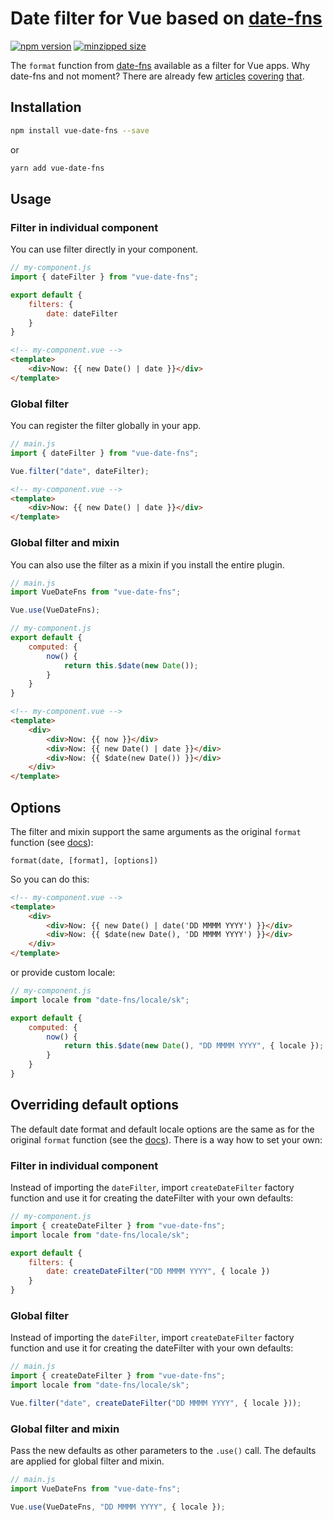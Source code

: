 # Date filter for Vue based on [date-fns](https://date-fns.org/)

[![npm version](https://badgen.net/npm/v/vue-date-fns)](https://www.npmjs.com/package/vue-date-fns)
[![minzipped size](https://badgen.net/bundlephobia/minzip/vue-date-fns)](https://bundlephobia.com/result?p=vue-date-fns)

The `format` function from [date-fns](https://date-fns.org/) available as a filter for Vue apps. Why date-fns and not moment? There are already few [articles](https://medium.com/@k2u4yt/momentjs-vs-date-fns-6bddc7bfa21e) [covering](https://hackernoon.com/why-you-should-choose-date-fns-over-moment-js-in-your-nodejs-applications-116d1a709c43) [that](https://github.com/you-dont-need/You-Dont-Need-Momentjs).

## Installation

```sh
npm install vue-date-fns --save
```

or

```sh
yarn add vue-date-fns
```

## Usage

### Filter in individual component

You can use filter directly in your component.

```js
// my-component.js
import { dateFilter } from "vue-date-fns";

export default {
    filters: {
        date: dateFilter
    }
}
```

```html
<!-- my-component.vue -->
<template>
    <div>Now: {{ new Date() | date }}</div>
</template>
```

### Global filter

You can register the filter globally in your app.

```js
// main.js
import { dateFilter } from "vue-date-fns";

Vue.filter("date", dateFilter);
```

```html
<!-- my-component.vue -->
<template>
    <div>Now: {{ new Date() | date }}</div>
</template>
```

### Global filter and mixin

You can also use the filter as a mixin if you install the entire plugin.

```js
// main.js
import VueDateFns from "vue-date-fns";

Vue.use(VueDateFns);
```

```js
// my-component.js
export default {
    computed: {
        now() {
            return this.$date(new Date());
        }
    }
}
```

```html
<!-- my-component.vue -->
<template>
    <div>
        <div>Now: {{ now }}</div>
        <div>Now: {{ new Date() | date }}</div>
        <div>Now: {{ $date(new Date()) }}</div>
    </div>
</template>
```

## Options

The filter and mixin support the same arguments as the original `format` function (see [docs](https://date-fns.org/v1.29.0/docs/format)):

`format(date, [format], [options])`

So you can do this:

```html
<!-- my-component.vue -->
<template>
    <div>
        <div>Now: {{ new Date() | date('DD MMMM YYYY') }}</div>
        <div>Now: {{ $date(new Date(), 'DD MMMM YYYY') }}</div>
    </div>
</template>
```

or provide custom locale:

```js
// my-component.js
import locale from "date-fns/locale/sk";

export default {
    computed: {
        now() {
            return this.$date(new Date(), "DD MMMM YYYY", { locale });
        }
    }
}
```

## Overriding default options

The default date format and default locale options are the same as for the original `format` function (see the [docs](https://date-fns.org/v1.29.0/docs/format#arguments)). There is a way how to set your own:

### Filter in individual component

Instead of importing the `dateFilter`, import `createDateFilter` factory function and use it for creating the dateFilter with your own defaults:

```js
// my-component.js
import { createDateFilter } from "vue-date-fns";
import locale from "date-fns/locale/sk";

export default {
    filters: {
        date: createDateFilter("DD MMMM YYYY", { locale })
    }
}
```

### Global filter

Instead of importing the `dateFilter`, import `createDateFilter` factory function and use it for creating the dateFilter with your own defaults:

```js
// main.js
import { createDateFilter } from "vue-date-fns";
import locale from "date-fns/locale/sk";

Vue.filter("date", createDateFilter("DD MMMM YYYY", { locale }));
```

### Global filter and mixin

Pass the new defaults as other parameters to the `.use()` call. The defaults are applied for global filter and mixin.

```js
// main.js
import VueDateFns from "vue-date-fns";

Vue.use(VueDateFns, "DD MMMM YYYY", { locale });
```
